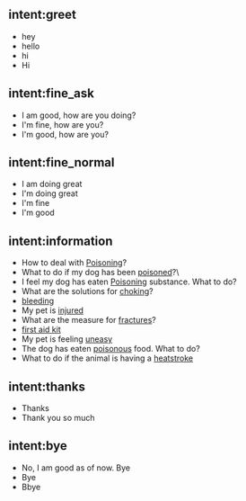 ## intent:greet
- hey
- hello
- hi
- Hi

## intent:fine_ask
- I am good, how are you doing?
- I'm fine, how are you?
- I'm good, how are you?

## intent:fine_normal
- I am doing great
- I'm doing great
- I'm fine
- I'm good

## intent:information
- How to deal with [Poisoning](category)?
- What to do if my dog has been [poisoned](category)?\
- I feel my dog has eaten [Poisoning](category) substance. What to do?
- What are the solutions for [choking](category)?
- [bleeding](category)
- My pet is [injured](category)
- What are the measure for [fractures](category)?
- [first aid kit](category)
- My pet is feeling [uneasy](category)
- The dog has eaten [poisonous](category) food. What to do?
- What to do if the animal is having a [heatstroke](category)

## intent:thanks
- Thanks
- Thank you so much

## intent:bye
- No, I am good as of now. Bye
- Bye
- Bbye